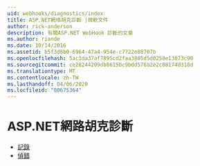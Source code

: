 ```yaml
---
uid: webhooks/diagnostics/index
title: ASP.NET網络胡克診斷 |微軟文件
author: rick-anderson
description: 有關ASP.NET WebHook 診斷的文章
ms.author: riande
ms.date: 10/14/2016
ms.assetid: b5f3d8b0-6964-47a4-954e-c7722e88707b
ms.openlocfilehash: 5ac1da37af7895cd2faa3805d5d0258e13073c90
ms.sourcegitcommit: ce28244209db8615bc9bdd576a2e2c88174d318d
ms.translationtype: MT
ms.contentlocale: zh-TW
ms.lasthandoff: 04/06/2020
ms.locfileid: "80675364"
---
```

# <a name="aspnet-webhooks-diagnostics"></a>ASP.NET網路胡克診斷

* [記錄](logging.md)
* [偵錯](debugging.md)
